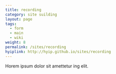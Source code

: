 ```yaml
---
title: recording
category: site suilding
layout: page
tags:
  - form
  - main
  - wiki
weight: 8
permalink: /sites/recording
hyiplink: http://hyip.github.io/sites/recording
---
```


Horem ipsum dolor sit amettetur ing elit. 
